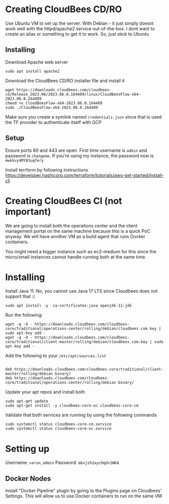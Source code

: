 # Creating CloudBees CD/RO

Use *Ubuntu* VM to set up the server. With Debian - it just simply doesnt work well with the httpd/apache2 service out-of-the-box. I dont want to create an alias or something to get it to work. So, just stick to Ubuntu

## Installing

Download Apache web server
```
sudo apt install apache2
```

Download the CloudBees CD/RO installer file and install it
```
wget https://downloads.cloudbees.com/cloudbees-cd/Release_2023.06/2023.06.0.164409/linux/CloudBeesFlow-x64-2023.06.0.164409
chmod +x CloudBeesFlow-x64-2023.06.0.164409
sudo ./CloudBeesFlow-x64-2023.06.0.164409
```

Make sure you create a symlink named `credentials.json` since that is used the TF provider to authenticate itself with GCP

## Setup

Ensure ports 80 and 443 are open. First time username is `admin` and password is `changeme`. If you're using my instance, the password now is `mwkkvy4MYB3uqfery`

Install terrform by following instructions https://developer.hashicorp.com/terraform/tutorials/aws-get-started/install-cli



# Creating CloudBees CI (not important)

We are going to install both the operations center and the client management portal on the same machine because this is a quick PoC anyway. We will have another VM as a build agent that runs Docker containers. 

You might need a bigger instance such as ec2-medium for this since the micro/small instances cannot handle running both at the same time.

# Installing

Install Java 11. No, you cannot use Java 17 LTS since Cloudbees does not support that :( 

```
sudo apt install -y  ca-certificates-java openjdk-11-jdk
```

Run the following:
```
wget -q -O - https://downloads.cloudbees.com/cloudbees-core/traditional/operations-center/rolling/debian/cloudbees.com.key | sudo apt-key add -
wget -q -O - https://downloads.cloudbees.com/cloudbees-core/traditional/client-master/rolling/debian/cloudbees.com.key | sudo apt-key add -
```

Add the following to your `/etc/apt/sources.list`
```

deb https://downloads.cloudbees.com/cloudbees-core/traditional/client-master/rolling/debian binary/
deb https://downloads.cloudbees.com/cloudbees-core/traditional/operations-center/rolling/debian binary/
```

Update your apt repos and install both
```
sudo apt-get update
sudo apt-get install -y cloudbees-core-oc cloudbees-core-cm
```

Validate that both services are running by using the following commands
```
sudo systemctl status cloudbees-core-cm.service
sudo systemctl status cloudbees-core-oc.service
```

# Setting up

Username: `varun_admin`
Password: `mbvjzh2ayc9qdv1WKA`

## Docker Nodes

Install "Docker Pipeline" plugin by going to the Plugins page on Cloudbees' Settings. This will allow us to use Docker containers to run on the same VM


